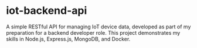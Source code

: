 # iot-backend-api
A simple RESTful API for managing IoT device data, developed as part of my preparation for a backend developer role. This project demonstrates my skills in Node.js, Express.js, MongoDB, and Docker.
